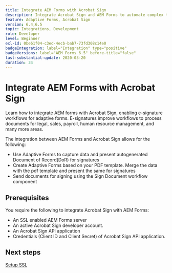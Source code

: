 ```yaml
---
title: Integrate AEM Forms with Acrobat Sign
description: Integrate Acrobat Sign and AEM Forms to automate complex transactions and include legal e-signatures as part of a seamless digital experience.
feature: Adaptive Forms, Acrobat Sign
version: 6.4,6.5
topic: Integrations, Development
role: Developer
level: Beginner
exl-id: 0be61f04-c3ed-4ecb-bab7-73fd308c14e0
badgeIntegration: label="Integration" type="positive"
badgeVersions: label="AEM Forms 6.5" before-title="false"
last-substantial-update: 2020-03-20
duration: 34
---
```

# Integrate AEM Forms with Acrobat Sign

Learn how to integrate AEM forms with Acrobat Sign, enabling e-signature workflows for adaptive forms. E-signatures improve workflows to process documents for legal, sales, payroll, human resource management, and many more areas.

The integration between AEM Forms and Acrobat Sign allows for the following:

* Use Adaptive Forms to capture data and present autogenerated Document of Record(DoR) for signatures
* Create Adaptive Forms based on your PDF template. Merge the data with the pdf template and present the same for signatures
* Send documents for signing using the Sign Document workflow component

## Prerequisites

You require the following to integrate Acrobat Sign with AEM Forms:

* An SSL enabled AEM Forms server
* An active Acrobat Sign developer account.
* An Acrobat Sign API application
* Credentials (Client ID and Client Secret) of Acrobat Sign API application.

## Next steps

[Setup SSL](./set-up-ssl.md)
